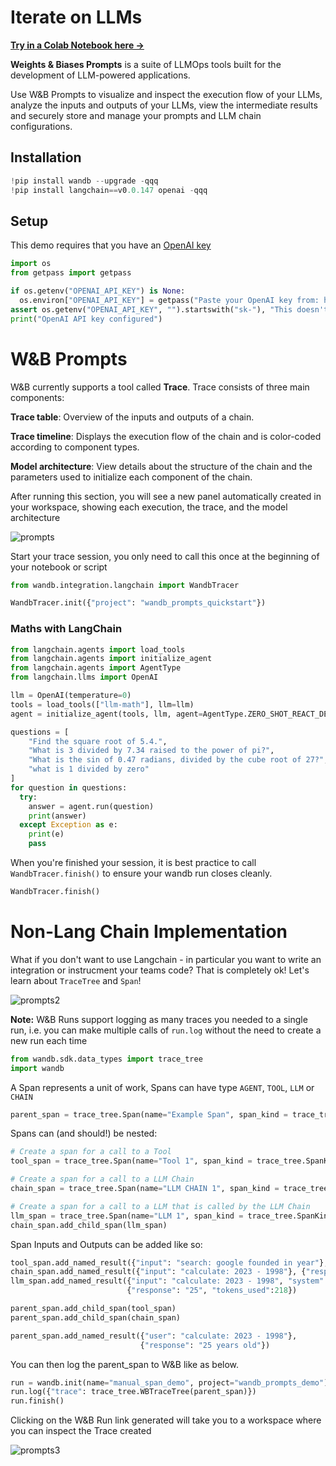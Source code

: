 # Iterate on LLMs

[**Try in a Colab Notebook here →**](https://colab.research.google.com/github/wandb/examples/blob/master/colabs/prompts/W&B_Prompts_Quickstart.ipynb)

**Weights & Biases Prompts** is a suite of LLMOps tools built for the development of LLM-powered applications. 

Use W&B Prompts to visualize and inspect the execution flow of your LLMs, analyze the inputs and outputs of your LLMs, view the intermediate results and securely store and manage your prompts and LLM chain configurations.

## Installation


```python
!pip install wandb --upgrade -qqq
!pip install langchain==v0.0.147 openai -qqq
```

## Setup

This demo requires that you have an [OpenAI key](https://platform.openai.com)


```python
import os
from getpass import getpass

if os.getenv("OPENAI_API_KEY") is None:
  os.environ["OPENAI_API_KEY"] = getpass("Paste your OpenAI key from: https://platform.openai.com/account/api-keys\n")
assert os.getenv("OPENAI_API_KEY", "").startswith("sk-"), "This doesn't look like a valid OpenAI API key"
print("OpenAI API key configured")
```

# W&B Prompts

W&B currently supports a tool called __Trace__. Trace consists of three main components:

**Trace table**: Overview of the inputs and outputs of a chain.

**Trace timeline**: Displays the execution flow of the chain and is color-coded according to component types.

**Model architecture**: View details about the structure of the chain and the parameters used to initialize each component of the chain.

After running this section, you will see a new panel automatically created in your workspace, showing each execution, the trace, and the model architecture

![prompts](/images/tutorials/prompts_quickstart/prompts.png)

Start your trace session, you only need to call this once at the beginning of your notebook or script


```python
from wandb.integration.langchain import WandbTracer

WandbTracer.init({"project": "wandb_prompts_quickstart"})
```

### Maths with LangChain


```python
from langchain.agents import load_tools
from langchain.agents import initialize_agent
from langchain.agents import AgentType
from langchain.llms import OpenAI
```


```python
llm = OpenAI(temperature=0)
tools = load_tools(["llm-math"], llm=llm)
agent = initialize_agent(tools, llm, agent=AgentType.ZERO_SHOT_REACT_DESCRIPTION)
```


```python
questions = [
    "Find the square root of 5.4.",
    "What is 3 divided by 7.34 raised to the power of pi?",
    "What is the sin of 0.47 radians, divided by the cube root of 27?",
    "what is 1 divided by zero"
]
for question in questions:
  try:
    answer = agent.run(question)
    print(answer)
  except Exception as e:
    print(e)
    pass
```

When you're finished your session, it is best practice to call `WandbTracer.finish()` to ensure your wandb run closes cleanly.


```python
WandbTracer.finish()
```

# Non-Lang Chain Implementation

What if you don't want to use Langchain - in particular you want to write an integration or instrucment your teams code? That is completely ok! Let's learn about `TraceTree` and `Span`!

![prompts2](/images/tutorials/prompts_quickstart/prompts2.png)

**Note:** W&B Runs support logging as many traces you needed to a single run, i.e. you can make multiple calls of `run.log` without the need to create a new run each time


```python
from wandb.sdk.data_types import trace_tree
import wandb
```

A Span represents a unit of work, Spans can have type `AGENT`, `TOOL`, `LLM` or `CHAIN`


```python
parent_span = trace_tree.Span(name="Example Span", span_kind = trace_tree.SpanKind.AGENT)
```

Spans can (and should!) be nested:


```python
# Create a span for a call to a Tool
tool_span = trace_tree.Span(name="Tool 1", span_kind = trace_tree.SpanKind.TOOL)

# Create a span for a call to a LLM Chain
chain_span = trace_tree.Span(name="LLM CHAIN 1", span_kind = trace_tree.SpanKind.CHAIN)

# Create a span for a call to a LLM that is called by the LLM Chain
llm_span = trace_tree.Span(name="LLM 1", span_kind = trace_tree.SpanKind.LLM)
chain_span.add_child_span(llm_span)
```

Span Inputs and Outputs can be added like so:


```python
tool_span.add_named_result({"input": "search: google founded in year"}, {"response": "1998"})
chain_span.add_named_result({"input": "calculate: 2023 - 1998"}, {"response": "25"})
llm_span.add_named_result({"input": "calculate: 2023 - 1998", "system": "you are a helpful assistant", }, 
                          {"response": "25", "tokens_used":218})

parent_span.add_child_span(tool_span)
parent_span.add_child_span(chain_span)

parent_span.add_named_result({"user": "calculate: 2023 - 1998"}, 
                             {"response": "25 years old"})
```

You can then log the parent_span to W&B like as below. 


```python
run = wandb.init(name="manual_span_demo", project="wandb_prompts_demo")
run.log({"trace": trace_tree.WBTraceTree(parent_span)})
run.finish()
```

Clicking on the W&B Run link generated will take you to a workspace where you can inspect the Trace created

![prompts3](/images/tutorials/prompts_quickstart/prompts3.png)